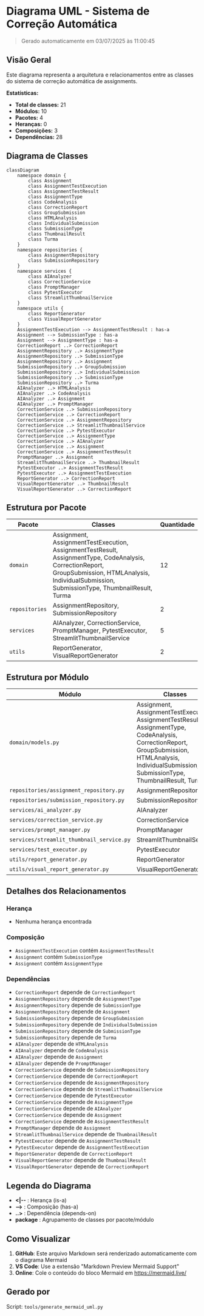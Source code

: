 # Diagrama UML - Sistema de Correção Automática

> Gerado automaticamente em 03/07/2025 às 11:00:45

## Visão Geral

Este diagrama representa a arquitetura e relacionamentos entre as classes do sistema de correção automática de assignments.

**Estatísticas:**
- **Total de classes:** 21
- **Módulos:** 10
- **Pacotes:** 4
- **Heranças:** 0
- **Composições:** 3
- **Dependências:** 28

## Diagrama de Classes

```mermaid
classDiagram
    namespace domain {
        class Assignment
        class AssignmentTestExecution
        class AssignmentTestResult
        class AssignmentType
        class CodeAnalysis
        class CorrectionReport
        class GroupSubmission
        class HTMLAnalysis
        class IndividualSubmission
        class SubmissionType
        class ThumbnailResult
        class Turma
    }
    namespace repositories {
        class AssignmentRepository
        class SubmissionRepository
    }
    namespace services {
        class AIAnalyzer
        class CorrectionService
        class PromptManager
        class PytestExecutor
        class StreamlitThumbnailService
    }
    namespace utils {
        class ReportGenerator
        class VisualReportGenerator
    }
    AssignmentTestExecution --> AssignmentTestResult : has-a
    Assignment --> SubmissionType : has-a
    Assignment --> AssignmentType : has-a
    CorrectionReport ..> CorrectionReport
    AssignmentRepository ..> AssignmentType
    AssignmentRepository ..> SubmissionType
    AssignmentRepository ..> Assignment
    SubmissionRepository ..> GroupSubmission
    SubmissionRepository ..> IndividualSubmission
    SubmissionRepository ..> SubmissionType
    SubmissionRepository ..> Turma
    AIAnalyzer ..> HTMLAnalysis
    AIAnalyzer ..> CodeAnalysis
    AIAnalyzer ..> Assignment
    AIAnalyzer ..> PromptManager
    CorrectionService ..> SubmissionRepository
    CorrectionService ..> CorrectionReport
    CorrectionService ..> AssignmentRepository
    CorrectionService ..> StreamlitThumbnailService
    CorrectionService ..> PytestExecutor
    CorrectionService ..> AssignmentType
    CorrectionService ..> AIAnalyzer
    CorrectionService ..> Assignment
    CorrectionService ..> AssignmentTestResult
    PromptManager ..> Assignment
    StreamlitThumbnailService ..> ThumbnailResult
    PytestExecutor ..> AssignmentTestResult
    PytestExecutor ..> AssignmentTestExecution
    ReportGenerator ..> CorrectionReport
    VisualReportGenerator ..> ThumbnailResult
    VisualReportGenerator ..> CorrectionReport
```

## Estrutura por Pacote

| Pacote | Classes | Quantidade |
|--------|---------|------------|
| `domain` | Assignment, AssignmentTestExecution, AssignmentTestResult, AssignmentType, CodeAnalysis, CorrectionReport, GroupSubmission, HTMLAnalysis, IndividualSubmission, SubmissionType, ThumbnailResult, Turma | 12 |
| `repositories` | AssignmentRepository, SubmissionRepository | 2 |
| `services` | AIAnalyzer, CorrectionService, PromptManager, PytestExecutor, StreamlitThumbnailService | 5 |
| `utils` | ReportGenerator, VisualReportGenerator | 2 |


## Estrutura por Módulo

| Módulo | Classes | Quantidade |
|--------|---------|------------|
| `domain/models.py` | Assignment, AssignmentTestExecution, AssignmentTestResult, AssignmentType, CodeAnalysis, CorrectionReport, GroupSubmission, HTMLAnalysis, IndividualSubmission, SubmissionType, ThumbnailResult, Turma | 12 |
| `repositories/assignment_repository.py` | AssignmentRepository | 1 |
| `repositories/submission_repository.py` | SubmissionRepository | 1 |
| `services/ai_analyzer.py` | AIAnalyzer | 1 |
| `services/correction_service.py` | CorrectionService | 1 |
| `services/prompt_manager.py` | PromptManager | 1 |
| `services/streamlit_thumbnail_service.py` | StreamlitThumbnailService | 1 |
| `services/test_executor.py` | PytestExecutor | 1 |
| `utils/report_generator.py` | ReportGenerator | 1 |
| `utils/visual_report_generator.py` | VisualReportGenerator | 1 |


## Detalhes dos Relacionamentos

### Herança
- Nenhuma herança encontrada

### Composição
- `AssignmentTestExecution` contém `AssignmentTestResult`
- `Assignment` contém `SubmissionType`
- `Assignment` contém `AssignmentType`

### Dependências
- `CorrectionReport` depende de `CorrectionReport`
- `AssignmentRepository` depende de `AssignmentType`
- `AssignmentRepository` depende de `SubmissionType`
- `AssignmentRepository` depende de `Assignment`
- `SubmissionRepository` depende de `GroupSubmission`
- `SubmissionRepository` depende de `IndividualSubmission`
- `SubmissionRepository` depende de `SubmissionType`
- `SubmissionRepository` depende de `Turma`
- `AIAnalyzer` depende de `HTMLAnalysis`
- `AIAnalyzer` depende de `CodeAnalysis`
- `AIAnalyzer` depende de `Assignment`
- `AIAnalyzer` depende de `PromptManager`
- `CorrectionService` depende de `SubmissionRepository`
- `CorrectionService` depende de `CorrectionReport`
- `CorrectionService` depende de `AssignmentRepository`
- `CorrectionService` depende de `StreamlitThumbnailService`
- `CorrectionService` depende de `PytestExecutor`
- `CorrectionService` depende de `AssignmentType`
- `CorrectionService` depende de `AIAnalyzer`
- `CorrectionService` depende de `Assignment`
- `CorrectionService` depende de `AssignmentTestResult`
- `PromptManager` depende de `Assignment`
- `StreamlitThumbnailService` depende de `ThumbnailResult`
- `PytestExecutor` depende de `AssignmentTestResult`
- `PytestExecutor` depende de `AssignmentTestExecution`
- `ReportGenerator` depende de `CorrectionReport`
- `VisualReportGenerator` depende de `ThumbnailResult`
- `VisualReportGenerator` depende de `CorrectionReport`

## Legenda do Diagrama

- **<|--** : Herança (is-a)
- **-->** : Composição (has-a)
- **..>** : Dependência (depends-on)
- **package** : Agrupamento de classes por pacote/módulo

## Como Visualizar

1. **GitHub**: Este arquivo Markdown será renderizado automaticamente com o diagrama Mermaid
2. **VS Code**: Use a extensão "Markdown Preview Mermaid Support"
3. **Online**: Cole o conteúdo do bloco Mermaid em https://mermaid.live/

## Gerado por

Script: `tools/generate_mermaid_uml.py`

